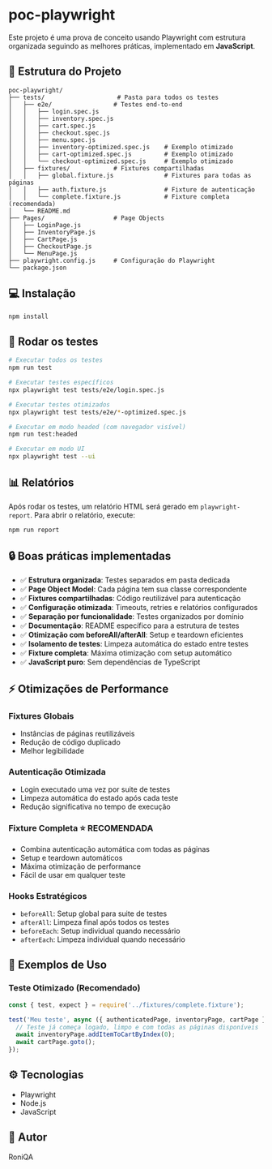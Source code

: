 # poc-playwright

Este projeto é uma prova de conceito usando Playwright com estrutura organizada seguindo as melhores práticas, implementado em **JavaScript**.

## 📁 Estrutura do Projeto

```
poc-playwright/
├── tests/                    # Pasta para todos os testes
│   ├── e2e/                 # Testes end-to-end
│   │   ├── login.spec.js
│   │   ├── inventory.spec.js
│   │   ├── cart.spec.js
│   │   ├── checkout.spec.js
│   │   ├── menu.spec.js
│   │   ├── inventory-optimized.spec.js    # Exemplo otimizado
│   │   ├── cart-optimized.spec.js         # Exemplo otimizado
│   │   └── checkout-optimized.spec.js     # Exemplo otimizado
│   ├── fixtures/            # Fixtures compartilhadas
│   │   ├── global.fixture.js              # Fixtures para todas as páginas
│   │   ├── auth.fixture.js                # Fixture de autenticação
│   │   └── complete.fixture.js            # Fixture completa (recomendada)
│   └── README.md
├── Pages/                   # Page Objects
│   ├── LoginPage.js
│   ├── InventoryPage.js
│   ├── CartPage.js
│   ├── CheckoutPage.js
│   └── MenuPage.js
├── playwright.config.js     # Configuração do Playwright
└── package.json
```

## 💻 Instalação

```bash
npm install
```

## 🚀 Rodar os testes

```bash
# Executar todos os testes
npm run test

# Executar testes específicos
npx playwright test tests/e2e/login.spec.js

# Executar testes otimizados
npx playwright test tests/e2e/*-optimized.spec.js

# Executar em modo headed (com navegador visível)
npm run test:headed

# Executar em modo UI
npx playwright test --ui
```

## 📊 Relatórios

Após rodar os testes, um relatório HTML será gerado em `playwright-report`.
Para abrir o relatório, execute:

```bash
npm run report
```

## 🔒 Boas práticas implementadas

- ✅ **Estrutura organizada**: Testes separados em pasta dedicada
- ✅ **Page Object Model**: Cada página tem sua classe correspondente
- ✅ **Fixtures compartilhadas**: Código reutilizável para autenticação
- ✅ **Configuração otimizada**: Timeouts, retries e relatórios configurados
- ✅ **Separação por funcionalidade**: Testes organizados por domínio
- ✅ **Documentação**: README específico para a estrutura de testes
- ✅ **Otimização com beforeAll/afterAll**: Setup e teardown eficientes
- ✅ **Isolamento de testes**: Limpeza automática do estado entre testes
- ✅ **Fixture completa**: Máxima otimização com setup automático
- ✅ **JavaScript puro**: Sem dependências de TypeScript

## ⚡ Otimizações de Performance

### Fixtures Globais
- Instâncias de páginas reutilizáveis
- Redução de código duplicado
- Melhor legibilidade

### Autenticação Otimizada
- Login executado uma vez por suite de testes
- Limpeza automática do estado após cada teste
- Redução significativa no tempo de execução

### Fixture Completa ⭐ **RECOMENDADA**
- Combina autenticação automática com todas as páginas
- Setup e teardown automáticos
- Máxima otimização de performance
- Fácil de usar em qualquer teste

### Hooks Estratégicos
- `beforeAll`: Setup global para suite de testes
- `afterAll`: Limpeza final após todos os testes
- `beforeEach`: Setup individual quando necessário
- `afterEach`: Limpeza individual quando necessário

## 🎯 Exemplos de Uso

### Teste Otimizado (Recomendado)
```javascript
const { test, expect } = require('../fixtures/complete.fixture');

test('Meu teste', async ({ authenticatedPage, inventoryPage, cartPage }) => {
  // Teste já começa logado, limpo e com todas as páginas disponíveis
  await inventoryPage.addItemToCartByIndex(0);
  await cartPage.goto();
});
```

## ⚙️ Tecnologias

- Playwright
- Node.js
- JavaScript

## 👤 Autor

RoniQA
